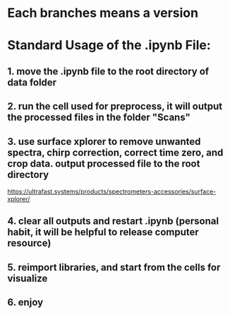 # Each branches means a version
# Standard Usage of the .ipynb File:
## 1. move the .ipynb file to the root directory of data folder
## 2. run the cell used for preprocess, it will output the processed files in the folder "Scans"
## 3. use surface xplorer to remove unwanted spectra, chirp correction, correct time zero, and crop data. output processed file to the root directory
https://ultrafast.systems/products/spectrometers-accessories/surface-xplorer/
## 4. clear all outputs and restart .ipynb (personal habit, it will be helpful to release computer resource)
## 5. reimport libraries, and start from the cells for visualize
## 6. enjoy


